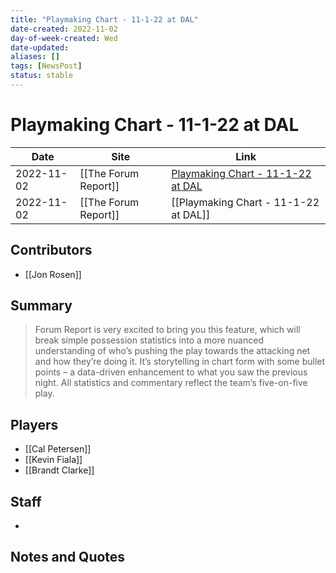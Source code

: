 ```yaml
---
title: "Playmaking Chart - 11-1-22 at DAL"
date-created: 2022-11-02
day-of-week-created: Wed
date-updated: 
aliases: []
tags: [NewsPost]
status: stable
---
```


# Playmaking Chart - 11-1-22 at DAL

| Date       | Site                 | Link                                                                                          |
| ---------- | -------------------- | --------------------------------------------------------------------------------------------- |
| 2022-11-02 | [[The Forum Report]] | [Playmaking Chart - 11-1-22 at DAL](https://theforumreport.com/playmaking-chart-11-1-22-dal/) |
| 2022-11-02 | [[The Forum Report]] | [[Playmaking Chart - 11-1-22 at DAL]]                                                         |

## Contributors
- [[Jon Rosen]]


## Summary
> Forum Report is very excited to bring you this feature, which will break simple possession statistics into a more nuanced understanding of who’s pushing the play towards the attacking net and how they’re doing it. It’s storytelling in chart form with some bullet points – a data-driven enhancement to what you saw the previous night. All statistics and commentary reflect the team’s five-on-five play.


## Players
- [[Cal Petersen]]
- [[Kevin Fiala]]
- [[Brandt Clarke]]


## Staff
- 


## Notes and Quotes
> 

